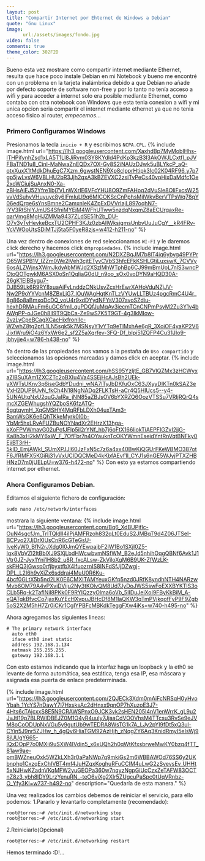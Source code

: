 ```yaml
---
layout: post
title: "Compartir Internet por Ehternet de Windows a Debian"
quote: "Gnu Linux"
image:
      url:/assets/images/fondo.jpg
video: false
comments: true
theme_color: 302F2D
---
```


Bueno esta vez mostrare como compartir internet mediante Ethernet, resulta que hace poco instale  Debian en mi Notebook y bueno  me encontré con un problema en la tarjeta inalámbrica debido a que Debian no añade por defecto soporte de software non-free y por lo tanto no tenía acceso a wifi y para acceder a internet solo era posible mediante Ethernet, como contaba con otra notebook con Windows que esta tenia conexion a wifi y mi unica opcion seria compartir el internet mediante ethernet ya que no tenia acceso fisico al router, _empecemos_...

### Primero Configuramos Windows

Presionamos la tecla `inicio + R` y escribimos `NCPA.CPL`.
{% include image.html url="https://lh3.googleusercontent.com/XaxhdBp7MyMobIHhs-lTHPifynhZsd1xLA5T1Ll8JiRvm03Y8KYdId4PdKp3kzB3l3AkOWJLCxtfl_pJVFBaTND1u8_Cinl-MaNwaZnEQDx7OX-Gy8S2iNAUzDJwk5uBLYkcP_aQ-otxXuxX1tMdkDhuEgC7Xzm_6gwstNEN9Xp8clpprHtipk3Ic02K04RF96_y7p7gp5jwLvsW6VBLHU2bR3Jjh2qxA3kBZEVXC2zsiTvPeCs40vpHixDaMdfc1Oe2xoWCiujSuAnxN0-Xa-zBHsAiEJ52Yfre1ibj7VLnWXrIE6VFcYHU8O9ZmFAHoq2dVuSle8OliFxcsW25vvVdSuhyVHuyuyc8y6IFmIuLI9q6MICOKScCnPphsMjlWkvBerVTPsWq78qY06edQrge6sYnsBmne2CamxnleK4ZpExDVVrIajL897oqhN7-lYV3RtShIYJmUS4SfniMYEjM4WFhUTww5nzdqNxqmZ8aECUrgaxRe-qarVmg8MgHJZMMa9437ZLdSE51h2b_DU-O7v3yTvHevkeBcxTU2CPHF3KJz0zbAIlWksigmsUnbvUuJuCgY__kR4FRv-YcVWOoUtsSDiMTJj5ta5F0yeR8zjs=w412-h211-no" %}

Una vez dentro de conexiones de red seleccionamos `WI-FI` y le daremos click derecho y hacemos click en`propiedades`.
{% include image.html url="https://lh3.googleusercontent.com/N2DXZBqJM7b8lT4iq6ybyg49PYPrO65WSPB1V_IZZm0We2lVeh3cjtETyvCVbS3hfcEFkKSHLGtiLuxswK_7CVVy6osALZWjnsXWmJkdyAbMWJd2XSzlMhWTphBp6CJ99mBmUoL7nlS3wncPCtoQOTgwkM6ASX0oSn1QqIjaG0dU_n9oo_sOx0voDYN9aHQD30A-26gK1ElBBygu7-DJB59Lk6R9RY8xuaAiFvLnddzCNkUsvZcxHrEwrXAHoVduNZjJV-Nw2P9oYYVcnM8ZBxLjG7_lOuWAgHqtKnTLzVYUwLLTBUz4pgcRmC4U4r_8g86o8aBmxoDcDQ_voU4r9xdDYydNFYsV307avoSZdiu-hexhDRMAuFm6uGC6fmlLquPDQfJuMqAv3iecmTCnCNPmPsyM2Zu3Y1v4bAWgPP-oJGe0h8Il9T9QbCa-Ze9wS7K5T9GT-4g3IkMIow-2vzLyCpeBCagXCacHixfronIIc-WZwhZ8tg2pfL1LN5sgk5k7MSNsyY1vYTq9eTlMxhAe6gR_3XoiOF4yaKP2V6JixtWru9iO4z6YxWr6e2_sf2Z5aXqrfev-3FQ-Df_bIpi51ZQFP4Cu31JIo9-jbhyjje4=w786-h438-no" %}


Ya dentro de las propiedades nos vamos a la pestaña de `Uso compartido` y seleccionamos las opciones marcadas y damos click en aceptar.
{% include image.html url="https://lh3.googleusercontent.com/hSS95YzIjtE_GB7VlQZMx3zHCWyxaZlBSuXAm1ZXCZTc2oBXIu4Va4SSEjHcAJsBh2UEk-yXWTsUKnv3p6iseGdbYDudni_wNA7lTyJbDKfuOxC63JXyyDIKTn0kSAZ3eVxH2DUP9UvN_fkCh4N18NgNADq2FLKTsH-aCr4Q5HlUcs5--y4-5UNAUtgNxU2quGJaIRa_jNN85aZBJsOV6bYXRZQ6OozVTSSu7VRIjRQrQ4smcXZGEWhugshYQZboSK6fzATQ-5gqtqymH_XqGMSHY4MqRFbLDXh04uxTAm3-BamWsGK6e6QhTKkeMyrk0I0b-YbMr5hxLRvAFUZBuNOYNadXr2EHrzX13hga-kXoFPVWmavG02uPofJFlp5iI2rYNf_hb7j6oFtX166liokTiAEPFIGZvI2jjG-Ka8h3xH2kMY6xW_F_7OfFbr7n4OYauknTcOKYWmnEseidYntRnVqtBNFky0EjiBT3rH-5klD_EmjAWkl_SUmXPJJl60JzFxN5c7z6a4xx40BwKiQGUrFKeWBMO387otF6JfRMFX5KGiRj31vVxUCIDQCMeD4kKbfAEvf1I_CYJ1s6nGE5WJyjPTXZHBHNzD7m0jUELpU=w376-h472-no" %}
Con esto ya estamos compartiendo internet por ethernet.

### Ahora Configuramos Debian.

Editamos el siguiente fichero de configuración:

```
sudo nano /etc/network/interfaces
```

mostrara la siguiente ventana:
{% include image.html url="https://lh3.googleusercontent.com/Bq6_XdBUPjflc-OuN4sgcfJm_TrITQldlI4iIPjAMFRzoh832qLt0EduS2JMBqT9d4Z06JTSeI-BCPvo27JjDrXlUsCnR6cGTeGsU-IveKyW0_BfN2rJXdg0I0JmQYEwpajbF2IW1Bo1SXjI0Z5-Iqx8VbVZl2ltBblXJ9SXjLbdHWcwbvmNSfWM_B2eJd5nhihOqgQBNf6Avk1J1Vtr0JZ-Jyx1Yni1H8b2_u8R_fxcALsw-ZkVjloXgM6B9UK-ZfWzLK-skFHQ3jGwsp0rfjbyxtfbX4lfuozrnIS8INFdSfJjDZwgj-DPL_L2I6h9vXiZx6sddrai4MuU0R6Ku-4bcf0GLtX5b5nd2LK0E6CMXITAMYeuxGKfp5nzd0JRfK8yndhNTH4NARzwMvb6OM79A4vPXvjDViju2Ny3tKOlvQM8Ud7JyDoJWS5swFoEXXBYKTlS3oCLb5Rq-k2TaflNil8PKk0F9RYIQzzyOlma6oVb_5IIDuJeiXoI9FByKkBiM_A-xQATgkBfvcCo7jaxKuYEcHXvpuJBHcDf8M1laQKW3qTmPVjkqofFyP9F9Zgb5oS2X2M5hH7Zr0iCKr1CgIYPBFcMBKdkTeggFXw4iKs=w740-h495-no" %}

Ahora agregamos las siguientes lineas:

```
# The primary network interface
  auto eth0
  iface eth0 inet static
  address 192.168.1.134
  netmask 255.255.255.
  gateway 192.168.1.1
```
  
Con esto estamos indicando que la interfaz haga un loopback y la eth0 se levante de forma automática, sea estática, tenga esa IP, esa máscara y asignada esa puerta de enlace predeterminada.

{% include image.html url="https://lh3.googleusercontent.com/2QJECk3Xdm0mAiFcNRSqH0yHvoYbah_1YcYS7nDawY7l7HxsksAc2dHnxx9qnOP7hXuzoE3J7-4Hts6cTAjcxxS8E5N9CRAWSPnxO9JCK3vk2sHEN205I4nV1enWrrK_gL9u2JvJtI19p7BLRWIDBEJZ0M1O4yR4uuIy7JjaaCdVOOVhsM4TTcsu3RvSe9eJVM8oCoODUpNxVGu5y9gutUb9wTEDRA8WsTG1k7A_LJy2pYl9fDt5xQ3ul-CYin5J9nr5ZJHw_h_4gQv6HiaTGM92AzHjh_zNqgZY6Aq3KnidRmyI5eIsWj98iUUgY665-IQxDOpP7o0MXii9uSXW4IVdin5_x6xUQh2h0qWtKfxsbrweMwKY0bzq4fTT_81aw9ae-pmBWZneuOxk5WZkLXh3r0aPaNWp7q9mkiGs2m6WBBAWOd76SS6y2UKbnphp1CxzqExChIVBT4mf4JuHZqxKoghuRFuCCIM4uLwG2zSvevsEv_UHHt5xNJHwKZadnVKqMFW2yuGEOPa360w7nqyzNgpGiUcCzxZeTAFW83OCTnZ8z3_ybh8lDY9LrzYenuRN_-teO6viXg2XIr5ZUgcuPaSpc0tUqVRnbz-O_Yfy3KI=w737-h492-no" description="Quedaría de esta manera." %}

Una vez realizados los cambios debemos de reiniciar el servicio, para ello podemos:
1.Pararlo y levantarlo completamente (recomendado):

```
root@torres:~# /etc/init.d/networking stop
root@torres:~# /etc/init.d/networking start
```

2.Reiniciarlo(Opcional)

```
root@torres:~# /etc/init.d/networking restart
```


Hemos terminado :D!...
